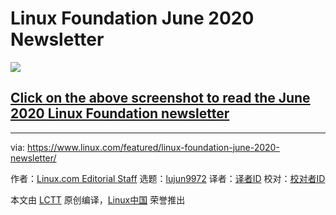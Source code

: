 [#]: collector: (lujun9972)
[#]: translator: ( )
[#]: reviewer: ( )
[#]: publisher: ( )
[#]: url: ( )
[#]: subject: (Linux Foundation June 2020 Newsletter)
[#]: via: (https://www.linux.com/featured/linux-foundation-june-2020-newsletter/)
[#]: author: (Linux.com Editorial Staff https://www.linux.com/author/linuxdotcom/)

Linux Foundation June 2020 Newsletter
======

[![][1]][2]

## [Click on the above screenshot to read the June 2020 Linux Foundation newsletter][2]

--------------------------------------------------------------------------------

via: https://www.linux.com/featured/linux-foundation-june-2020-newsletter/

作者：[Linux.com Editorial Staff][a]
选题：[lujun9972][b]
译者：[译者ID](https://github.com/译者ID)
校对：[校对者ID](https://github.com/校对者ID)

本文由 [LCTT](https://github.com/LCTT/TranslateProject) 原创编译，[Linux中国](https://linux.cn/) 荣誉推出

[a]: https://www.linux.com/author/linuxdotcom/
[b]: https://github.com/lujun9972
[1]: https://www.linux.com/wp-content/uploads/2020/06/768BCA06-77EC-4F2F-A236-7330D49A4BE3.jpeg
[2]: https://cloud.email.thelinuxfoundation.org/Lf-newsletter-June-2020
